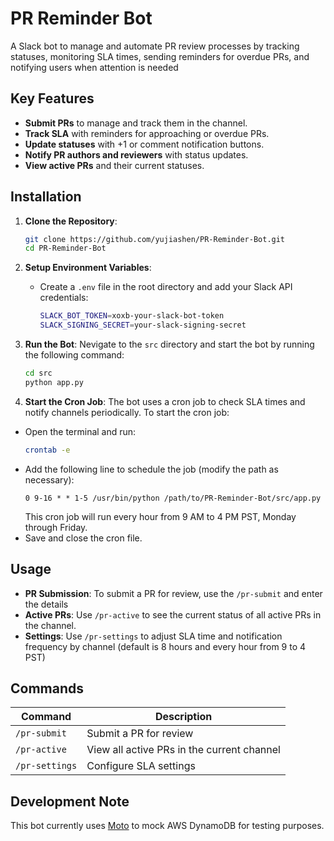 # PR Reminder Bot

A Slack bot to manage and automate PR review processes by tracking statuses, monitoring SLA times, sending reminders for overdue PRs, and notifying users when attention is needed

## Key Features

- **Submit PRs** to manage and track them in the channel.
- **Track SLA** with reminders for approaching or overdue PRs.
- **Update statuses** with +1 or comment notification buttons.
- **Notify PR authors and reviewers** with status updates.
- **View active PRs** and their current statuses.

## Installation

1. **Clone the Repository**:
   ```bash
   git clone https://github.com/yujiashen/PR-Reminder-Bot.git
   cd PR-Reminder-Bot
   ```

2. **Setup Environment Variables**:
   - Create a `.env` file in the root directory and add your Slack API credentials:
     ```bash
     SLACK_BOT_TOKEN=xoxb-your-slack-bot-token
     SLACK_SIGNING_SECRET=your-slack-signing-secret
     ```

3. **Run the Bot**:
   Nevigate to the `src` directory and start the bot by running the following command:
   ```bash
   cd src
   python app.py
   ```

4. **Start the Cron Job**:
The bot uses a cron job to check SLA times and notify channels periodically. To start the cron job:
- Open the terminal and run:
    ```bash
    crontab -e
    ```
- Add the following line to schedule the job (modify the path as necessary):
    ```
    0 9-16 * * 1-5 /usr/bin/python /path/to/PR-Reminder-Bot/src/app.py
    ```
    This cron job will run every hour from 9 AM to 4 PM PST, Monday through Friday.
- Save and close the cron file.

## Usage

- **PR Submission**: To submit a PR for review, use the `/pr-submit` and enter the details
- **Active PRs**: Use `/pr-active` to see the current status of all active PRs in the channel.
- **Settings**: Use `/pr-settings` to adjust SLA time and notification frequency by channel (default is 8 hours and every hour from 9 to 4 PST)

## Commands

| Command       | Description                                      |
| ------------- | ------------------------------------------------ |
| `/pr-submit`  | Submit a PR for review                           |
| `/pr-active`  | View all active PRs in the current channel        |
| `/pr-settings`| Configure SLA settings            |

## Development Note

This bot currently uses [Moto](https://github.com/spulec/moto) to mock AWS DynamoDB for testing purposes.
